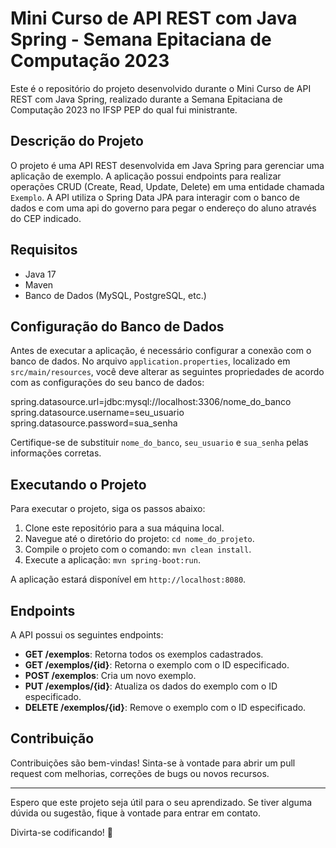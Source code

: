 # Mini Curso de API REST com Java Spring - Semana Epitaciana de Computação 2023

Este é o repositório do projeto desenvolvido durante o Mini Curso de API REST com Java Spring, realizado durante a Semana Epitaciana de Computação 2023 no IFSP PEP do qual fui ministrante.

## Descrição do Projeto

O projeto é uma API REST desenvolvida em Java Spring para gerenciar uma aplicação de exemplo. A aplicação possui endpoints para realizar operações CRUD (Create, Read, Update, Delete) em uma entidade chamada `Exemplo`. A API utiliza o Spring Data JPA para interagir com o banco de dados e com uma api do governo para pegar o endereço do aluno através do CEP indicado.

## Requisitos

- Java 17
- Maven
- Banco de Dados (MySQL, PostgreSQL, etc.)

## Configuração do Banco de Dados

Antes de executar a aplicação, é necessário configurar a conexão com o banco de dados. No arquivo `application.properties`, localizado em `src/main/resources`, você deve alterar as seguintes propriedades de acordo com as configurações do seu banco de dados:

spring.datasource.url=jdbc:mysql://localhost:3306/nome_do_banco
spring.datasource.username=seu_usuario
spring.datasource.password=sua_senha


Certifique-se de substituir `nome_do_banco`, `seu_usuario` e `sua_senha` pelas informações corretas.

## Executando o Projeto

Para executar o projeto, siga os passos abaixo:

1. Clone este repositório para a sua máquina local.
2. Navegue até o diretório do projeto: `cd nome_do_projeto`.
3. Compile o projeto com o comando: `mvn clean install`.
4. Execute a aplicação: `mvn spring-boot:run`.

A aplicação estará disponível em `http://localhost:8080`.

## Endpoints

A API possui os seguintes endpoints:

- **GET /exemplos**: Retorna todos os exemplos cadastrados.
- **GET /exemplos/{id}**: Retorna o exemplo com o ID especificado.
- **POST /exemplos**: Cria um novo exemplo.
- **PUT /exemplos/{id}**: Atualiza os dados do exemplo com o ID especificado.
- **DELETE /exemplos/{id}**: Remove o exemplo com o ID especificado.

## Contribuição

Contribuições são bem-vindas! Sinta-se à vontade para abrir um pull request com melhorias, correções de bugs ou novos recursos.

---

Espero que este projeto seja útil para o seu aprendizado. Se tiver alguma dúvida ou sugestão, fique à vontade para entrar em contato.

Divirta-se codificando! 🚀
